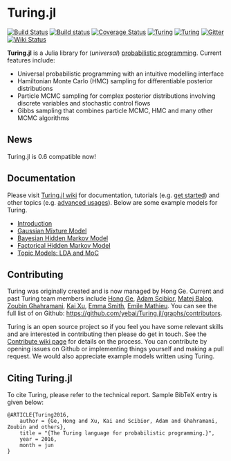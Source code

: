 # Turing.jl

[![Build Status](https://travis-ci.org/TuringLang/Turing.jl.svg?branch=master)](https://travis-ci.org/TuringLang/Turing.jl)
[![Build status](https://ci.appveyor.com/api/projects/status/caequ1omcwndykh8/branch/master?svg=true)](https://ci.appveyor.com/project/yebai/turing-jl-pwe25/branch/master)
[![Coverage Status](https://coveralls.io/repos/github/yebai/Turing.jl/badge.svg?branch=master)](https://coveralls.io/github/yebai/Turing.jl?branch=master)
[![Turing](http://pkg.julialang.org/badges/Turing_0.5.svg)](http://pkg.julialang.org/?pkg=Turing)
[![Turing](http://pkg.julialang.org/badges/Turing_0.6.svg)](http://pkg.julialang.org/detail/Turing)
[![Gitter](https://badges.gitter.im/gitterHQ/gitter.svg)](https://gitter.im/Turing-jl/Lobby?utm_source=badge&utm_medium=badge&utm_campaign=pr-badge)
[![Wiki Status](https://img.shields.io/badge/wiki-v0.3-blue.svg)](https://github.com/yebai/Turing.jl/wiki)

**Turing.jl** is a Julia library for (_universal_) [probabilistic programming](https://en.wikipedia.org/wiki/Probabilistic_programming_language). Current features include:

- Universal probabilistic programming with an intuitive modelling interface
- Hamiltonian Monte Carlo (HMC) sampling for differentiable posterior distributions
- Particle MCMC sampling for complex posterior distributions involving discrete variables and stochastic control flows
- Gibbs sampling that combines particle MCMC,  HMC and many other MCMC algorithms

## News

Turing.jl is 0.6 compatible now!

## Documentation

Please visit [Turing.jl wiki](https://github.com/yebai/Turing.jl/wiki) for documentation, tutorials (e.g. [get started](https://github.com/yebai/Turing.jl/wiki/Get-started)) and other topics (e.g. [advanced usages](https://github.com/yebai/Turing.jl/wiki/Advanced-usages)). Below are some example models for Turing.

- [Introduction](https://nbviewer.jupyter.org/github/yebai/Turing.jl/blob/master/example-models/notebooks/Introduction.ipynb)
- [Gaussian Mixture Model](https://nbviewer.jupyter.org/github/yebai/Turing.jl/blob/master/example-models/notebooks/GMM.ipynb)
- [Bayesian Hidden Markov Model](https://nbviewer.jupyter.org/github/yebai/Turing.jl/blob/master/example-models/notebooks/BayesHmm.ipynb)
- [Factorical Hidden Markov Model](https://nbviewer.jupyter.org/github/yebai/Turing.jl/blob/master/example-models/notebooks/FHMM.ipynb)
- [Topic Models: LDA and MoC](https://nbviewer.jupyter.org/github/yebai/Turing.jl/blob/master/example-models/notebooks/TopicModels.ipynb)

## Contributing

Turing was originally created and is now managed by Hong Ge. Current and past Turing team members include [Hong Ge](http://mlg.eng.cam.ac.uk/hong/), [Adam Scibior](http://mlg.eng.cam.ac.uk/?portfolio=adam-scibior), [Matej Balog](http://mlg.eng.cam.ac.uk/?portfolio=matej-balog), [Zoubin Ghahramani](http://mlg.eng.cam.ac.uk/zoubin/), [Kai Xu](http://mlg.eng.cam.ac.uk/?portfolio=kai-xu), [Emma Smith](https://github.com/evsmithx), [Emile Mathieu](http://emilemathieu.fr). 
You can see the full list of on Github: https://github.com/yebai/Turing.jl/graphs/contributors. 

Turing is an open source project so if you feel you have some relevant skills and are interested in contributing then please do get in touch. See the [Contribute wiki page](https://github.com/yebai/Turing.jl/wiki/Contribute) for details on the process. You can contribute by opening issues on Github or implementing things yourself and making a pull request. We would also appreciate example models written using Turing.

## Citing Turing.jl ##

To cite Turing, please refer to the technical report. Sample BibTeX entry is given below:

```
@ARTICLE{Turing2016,
    author = {Ge, Hong and Xu, Kai and Scibior, Adam and Ghahramani, Zoubin and others},
    title = "{The Turing language for probabilistic programming.}",
    year = 2016,
    month = jun
}
```

